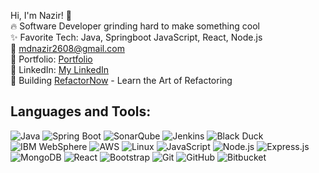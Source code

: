 Hi, I'm Nazir! 👋  
🔥 Software Developer grinding hard to make something cool  
✨ Favorite Tech: Java, Springboot JavaScript, React, Node.js  
📧 mdnazir2608@gmail.com  
🎨 Portfolio: [Portfolio](https://nazir2608.github.io/md-nazir-portfolio/)  
🔗 LinkedIn: [My LinkedIn](https://www.linkedin.com/in/md-nazir-6427b816b/?utm_source=share&utm_campaign=share_via&utm_content=profile&utm_medium=android_app)  
💼 Building [RefactorNow](https://www.refactorno.dev/) - Learn the Art of Refactoring

## Languages and Tools:

![Java](https://img.shields.io/badge/Java-007396?style=for-the-badge&logo=java&logoColor=white)
![Spring Boot](https://img.shields.io/badge/Spring%20Boot-6DB33F?style=for-the-badge&logo=spring-boot&logoColor=white)
![SonarQube](https://img.shields.io/badge/SonarQube-4E9BCD?style=for-the-badge&logo=sonarqube&logoColor=white)
![Jenkins](https://img.shields.io/badge/Jenkins-D24939?style=for-the-badge&logo=jenkins&logoColor=white)
![Black Duck](https://img.shields.io/badge/Black%20Duck-000000?style=for-the-badge&logo=blackduck&logoColor=white)
![IBM WebSphere](https://img.shields.io/badge/IBM%20WebSphere-052FAD?style=for-the-badge&logo=ibm&logoColor=white)
![AWS](https://img.shields.io/badge/AWS-232F3E?style=for-the-badge&logo=amazon-aws&logoColor=white)
![Linux](https://img.shields.io/badge/Linux-FCC624?style=for-the-badge&logo=linux&logoColor=black)
![JavaScript](https://img.shields.io/badge/JavaScript-F7DF1E?style=for-the-badge&logo=javascript&logoColor=black)
![Node.js](https://img.shields.io/badge/Node.js-339933?style=for-the-badge&logo=node.js&logoColor=white)
![Express.js](https://img.shields.io/badge/Express.js-000000?style=for-the-badge&logo=express&logoColor=white)
![MongoDB](https://img.shields.io/badge/MongoDB-47A248?style=for-the-badge&logo=mongodb&logoColor=white)
![React](https://img.shields.io/badge/React-61DAFB?style=for-the-badge&logo=react&logoColor=black)
![Bootstrap](https://img.shields.io/badge/Bootstrap-7952B3?style=for-the-badge&logo=bootstrap&logoColor=white)
![Git](https://img.shields.io/badge/Git-F05032?style=for-the-badge&logo=git&logoColor=white)
![GitHub](https://img.shields.io/badge/GitHub-181717?style=for-the-badge&logo=github&logoColor=white)
![Bitbucket](https://img.shields.io/badge/Bitbucket-0052CC?style=for-the-badge&logo=bitbucket&logoColor=white)
